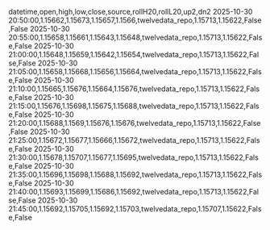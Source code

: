 datetime,open,high,low,close,source,rollH20,rollL20,up2,dn2
2025-10-30 20:50:00,1.15662,1.15673,1.15657,1.1566,twelvedata_repo,1.15713,1.15622,False,False
2025-10-30 20:55:00,1.15658,1.15661,1.15643,1.15648,twelvedata_repo,1.15713,1.15622,False,False
2025-10-30 21:00:00,1.15648,1.15659,1.15642,1.15654,twelvedata_repo,1.15713,1.15622,False,False
2025-10-30 21:05:00,1.15658,1.15668,1.15656,1.15664,twelvedata_repo,1.15713,1.15622,False,False
2025-10-30 21:10:00,1.15665,1.15676,1.15664,1.15676,twelvedata_repo,1.15713,1.15622,False,False
2025-10-30 21:15:00,1.15676,1.15698,1.15675,1.15688,twelvedata_repo,1.15713,1.15622,False,False
2025-10-30 21:20:00,1.15688,1.1569,1.15676,1.15676,twelvedata_repo,1.15713,1.15622,False,False
2025-10-30 21:25:00,1.15672,1.15677,1.15666,1.15672,twelvedata_repo,1.15713,1.15622,False,False
2025-10-30 21:30:00,1.15678,1.15707,1.15677,1.15695,twelvedata_repo,1.15713,1.15622,False,False
2025-10-30 21:35:00,1.15696,1.15698,1.15688,1.15692,twelvedata_repo,1.15713,1.15622,False,False
2025-10-30 21:40:00,1.15693,1.15699,1.15686,1.15692,twelvedata_repo,1.15713,1.15622,False,False
2025-10-30 21:45:00,1.15692,1.15705,1.15692,1.15703,twelvedata_repo,1.15707,1.15622,False,False
